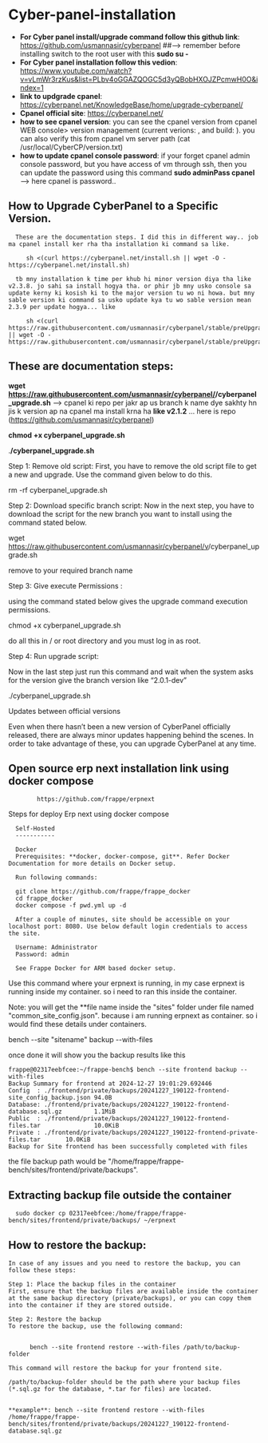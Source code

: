 # Cyber-panel-installation

- **For Cyber  panel install/upgrade command follow this github link**: https://github.com/usmannasir/cyberpanel            ##--> remember before installing switch to the root user with this **sudo su -**
- **For Cyber panel installation follow this vedion**: https://www.youtube.com/watch?v=vLmWr3rzKus&list=PLbv4oGGAZQOGC5d3yQBobHXOJZPcmwH0O&index=1
- **link to updgrade cpanel**: https://cyberpanel.net/KnowledgeBase/home/upgrade-cyberpanel/
- **Cpanel official site**: https://cyberpanel.net/
- **how to see cpanel version**: you can see the cpanel version from cpanel WEB console> version management (current verions:   , and build: ). you can also verify this from cpanel vm server path (cat /usr/local/CyberCP/version.txt)
- **how to update cpanel console password**: if your forget cpanel admin console password, but you have access of vm through ssh, then you can update the password using this command **sudo adminPass cpanel**    --> here cpanel is password.. 


## How to Upgrade CyberPanel to a Specific Version. 

      These are the documentation steps. I did this in different way.. job ma cpanel install ker rha tha installation ki command sa like. 
      
         sh <(curl https://cyberpanel.net/install.sh || wget -O - https://cyberpanel.net/install.sh)
      
      tb mny installation k time per khub hi minor version diya tha like v2.3.8. jo sahi sa install hogya tha. or phir jb mny usko console sa update kerny ki kosish ki to the major version tu wo ni howa. but mny sable version ki command sa usko update kya tu wo sable version mean 2.3.9 per update hogya... like 
      
         sh <(curl https://raw.githubusercontent.com/usmannasir/cyberpanel/stable/preUpgrade.sh || wget -O - https://raw.githubusercontent.com/usmannasir/cyberpanel/stable/preUpgrade.sh) 
 

These are documentation steps:
-----------------------------

 **wget https://raw.githubusercontent.com/usmannasir/cyberpanel/<branch name>/cyberpanel_upgrade.sh**             --> cpanel ki repo per jakr ap us branch k name dye sakhty hn jis k version ap na cpanel ma install krna ha **like v2.1.2** ... here is repo (https://github.com/usmannasir/cyberpanel)
 
  
  **chmod +x cyberpanel_upgrade.sh**
  
  .**/cyberpanel_upgrade.sh**
  
  Step 1: Remove old script:
  First, you have to remove the old script file to get a new and upgrade. Use the command given below to do this.
  
  rm -rf cyberpanel_upgrade.sh
  
  Step 2: Download specific branch script:
  Now in the next step, you have to download the script for the new branch you want to install using the command stated below.
  
  wget https://raw.githubusercontent.com/usmannasir/cyberpanel/v<branch>/cyberpanel_upgrade.sh
  
  remove <branch> to your required branch name
  
  Step 3: Give execute Permissions :
  
  using the command stated below gives the upgrade command execution permissions.
  
  chmod +x cyberpanel_upgrade.sh
  
  do all this in / or root directory and you must log in as root.
  
  Step 4: Run upgrade script:
  
  Now in the last step just run this command and wait when the system asks for the version give the branch version like “2.0.1-dev”
  
  ./cyberpanel_upgrade.sh
  
  Updates between official versions
  
  Even when there hasn’t been a new version of CyberPanel officially released, there are always minor updates happening behind the scenes. In order to take advantage of these, you can upgrade CyberPanel at any time.


Open source erp next installation link using docker compose
-----------------------------------------------------------

            https://github.com/frappe/erpnext

Steps for deploy Erp next using docker compose
      
      Self-Hosted
      -----------
      
      Docker
      Prerequisites: **docker, docker-compose, git**. Refer Docker Documentation for more details on Docker setup.
      
      Run following commands:
      
      git clone https://github.com/frappe/frappe_docker
      cd frappe_docker
      docker compose -f pwd.yml up -d

      After a couple of minutes, site should be accessible on your localhost port: 8080. Use below default login credentials to access the site.
      
      Username: Administrator
      Password: admin
      
      See Frappe Docker for ARM based docker setup.


Use this command where your erpnext is running, in my case erpnext is running inside my container. so i need to ran this inside the container.

Note: you will get the **file name inside the "sites" folder under file named "common_site_config.json". because i am running erpnext as container. so i would find these details under containers.

  bench --site "sitename" backup --with-files

once done it will show you the backup results like this

    frappe@02317eebfcee:~/frappe-bench$ bench --site frontend backup --with-files
    Backup Summary for frontend at 2024-12-27 19:01:29.692446
    Config  : ./frontend/private/backups/20241227_190122-frontend-site_config_backup.json 94.0B
    Database: ./frontend/private/backups/20241227_190122-frontend-database.sql.gz         1.1MiB
    Public  : ./frontend/private/backups/20241227_190122-frontend-files.tar               10.0KiB
    Private : ./frontend/private/backups/20241227_190122-frontend-private-files.tar       10.0KiB
    Backup for Site frontend has been successfully completed with files


the file backup path would be "/home/frappe/frappe-bench/sites/frontend/private/backups". 

Extracting backup file outside the container
--------------------------------------------

      sudo docker cp 02317eebfcee:/home/frappe/frappe-bench/sites/frontend/private/backups/ ~/erpnext

How to restore the backup:
-------------------------

    In case of any issues and you need to restore the backup, you can follow these steps:

    Step 1: Place the backup files in the container
    First, ensure that the backup files are available inside the container at the same backup directory (private/backups), or you can copy them into the container if they are stored outside.
   
    Step 2: Restore the backup
    To restore the backup, use the following command:

   
          bench --site frontend restore --with-files /path/to/backup-folder
   
    This command will restore the backup for your frontend site.

    /path/to/backup-folder should be the path where your backup files (*.sql.gz for the database, *.tar for files) are located.


    **example**: bench --site frontend restore --with-files /home/frappe/frappe-bench/sites/frontend/private/backups/20241227_190122-frontend-database.sql.gz




